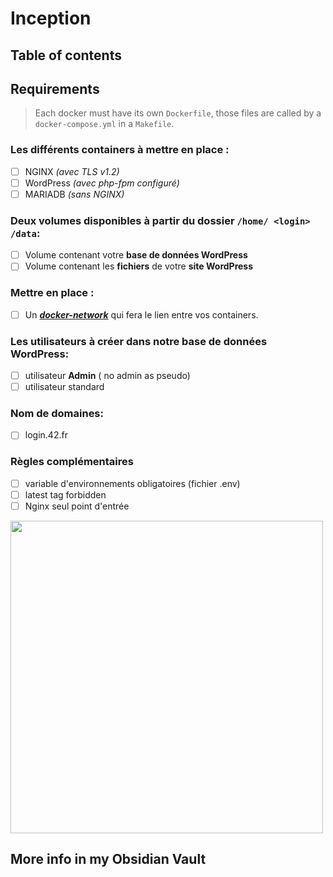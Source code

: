 # Inception

## Table of contents

## Requirements
>  Each docker must have its own ```Dockerfile```, those files are called by a ```docker-compose.yml``` in a ```Makefile```.  
### Les différents containers à mettre en place :
 - [ ] NGINX _(avec TLS v1.2)_
 - [ ]  WordPress _(avec php-fpm configuré)_
 - [ ]  MARIADB _(sans NGINX)_
### Deux **volumes** disponibles à partir du dossier `` /home/ <login> /data ``:
 - [ ]  Volume contenant votre **base de données WordPress**
 - [ ] Volume contenant les **fichiers** de votre **site WordPress**
### Mettre en place :
 - [ ] Un [_**docker-network**_](https://docs.docker.com/engine/reference/commandline/network/) qui fera le lien entre vos containers.
### Les utilisateurs à créer dans notre base de données WordPress:
 - [ ] utilisateur **Admin** ( no admin as pseudo)
 - [ ] utilisateur standard
### Nom de domaines:
 - [ ] login.42.fr
### Règles complémentaires
 - [ ] variable d'environnements obligatoires (fichier .env)
 - [ ] latest tag forbidden
 - [ ] Nginx seul point d'entrée
 
<img src="https://user-images.githubusercontent.com/85625233/194904961-6914bc5b-d72f-410a-9f20-eb2004fbd8bb.png" width="500"/> 





## More info in my Obsidian Vault
